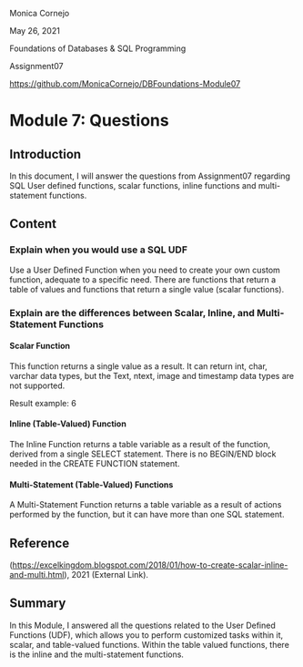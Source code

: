 Monica Cornejo

May 26, 2021

Foundations of Databases & SQL Programming

Assignment07

https://github.com/MonicaCornejo/DBFoundations-Module07 


# Module 7: Questions
## Introduction
In this document, I will answer the questions from Assignment07 regarding SQL User defined functions, scalar functions, inline functions and multi-statement functions.
## Content
### Explain when you would use a SQL UDF
Use a User Defined Function when you need to create your own custom function, adequate to a specific need. There are functions that return a table of values and functions that return a single value (scalar functions).
### Explain are the differences between Scalar, Inline, and Multi-Statement Functions
#### Scalar Function
This function returns a single value as a result. It can return int, char, varchar data types, but the Text, ntext, image and timestamp data types are not supported.

Result example: 6
#### Inline (Table-Valued) Function
The Inline Function returns a table variable as a result of the function, derived from a single SELECT statement. There is no BEGIN/END block needed in the CREATE FUNCTION statement.
#### Multi-Statement (Table-Valued) Functions
A Multi-Statement Function returns a table variable as a result of actions performed by the function, but it can have more than one SQL statement.
## Reference
(https://excelkingdom.blogspot.com/2018/01/how-to-create-scalar-inline-and-multi.html), 2021 (External Link). 
## Summary
In this Module, I answered all the questions related to the User Defined Functions (UDF), which allows you to perform customized tasks within it, scalar, and table-valued functions. Within the table valued functions, there is the inline and the multi-statement functions. 
